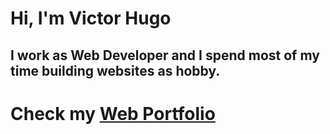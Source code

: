 #  Hi, I'm Victor Hugo
## I work as Web Developer and I spend most of my time building websites as hobby.


# Check my [Web Portfolio](https://victorugob.github.io/victorugob/)

